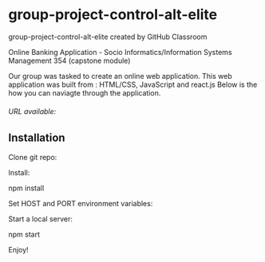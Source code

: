 # group-project-control-alt-elite
group-project-control-alt-elite created by GitHub Classroom

Online Banking Application - Socio Informatics/Information Systems Management 354 (capstone module)

Our group was tasked to create an online web application. This web application was built from : HTML/CSS, JavaScript and react.js Below is the how you can naviagte through the application.

###### URL available: 


## Installation

Clone git repo:



Install:
  
   npm install

Set HOST and PORT environment variables:

Start a local server:

  npm start





Enjoy!
